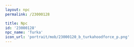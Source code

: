 ```yaml
---
layout: npc
permalink: /23000128

title: Npc
id: '23000128'
npc_name: 'Turka'
icon_url: 'portrait/mob/23000120_b_turkahoodforce_p.png'
---
```

